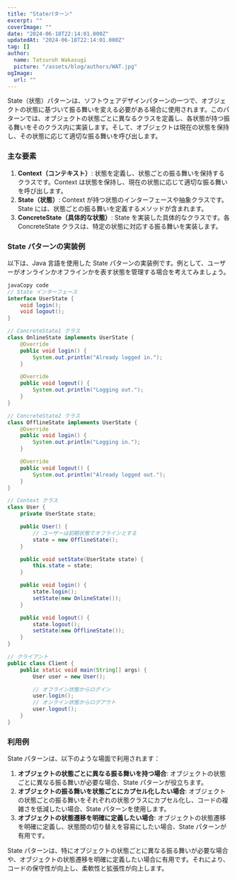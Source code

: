 ```yaml
---
title: "Stateパターン"
excerpt: ""
coverImage: ""
date: "2024-06-18T22:14:01.000Z"
updatedAt: "2024-06-18T22:14:01.000Z"
tag: []
author:
  name: Tatsuroh Wakasugi
  picture: "/assets/blog/authors/WAT.jpg"
ogImage:
  url: ""
---
```


State（状態）パターンは、ソフトウェアデザインパターンの一つで、オブジェクトの状態に基づいて振る舞いを変える必要がある場合に使用されます。このパターンでは、オブジェクトの状態ごとに異なるクラスを定義し、各状態が持つ振る舞いをそのクラス内に実装します。そして、オブジェクトは現在の状態を保持し、その状態に応じて適切な振る舞いを呼び出します。

### **主な要素**

1. **Context（コンテキスト）**: 状態を定義し、状態ごとの振る舞いを保持するクラスです。Context は状態を保持し、現在の状態に応じて適切な振る舞いを呼び出します。
2. **State（状態）**: Context が持つ状態のインターフェースや抽象クラスです。State には、状態ごとの振る舞いを定義するメソッドが含まれます。
3. **ConcreteState（具体的な状態）**: State を実装した具体的なクラスです。各 ConcreteState クラスは、特定の状態に対応する振る舞いを実装します。

### **State パターンの実装例**

以下は、Java 言語を使用した State パターンの実装例です。例として、ユーザーがオンラインかオフラインかを表す状態を管理する場合を考えてみましょう。

```java
javaCopy code
// State インターフェース
interface UserState {
    void login();
    void logout();
}

// ConcreteState1 クラス
class OnlineState implements UserState {
    @Override
    public void login() {
        System.out.println("Already logged in.");
    }

    @Override
    public void logout() {
        System.out.println("Logging out.");
    }
}

// ConcreteState2 クラス
class OfflineState implements UserState {
    @Override
    public void login() {
        System.out.println("Logging in.");
    }

    @Override
    public void logout() {
        System.out.println("Already logged out.");
    }
}

// Context クラス
class User {
    private UserState state;

    public User() {
        // ユーザーは初期状態でオフラインとする
        state = new OfflineState();
    }

    public void setState(UserState state) {
        this.state = state;
    }

    public void login() {
        state.login();
        setState(new OnlineState());
    }

    public void logout() {
        state.logout();
        setState(new OfflineState());
    }
}

// クライアント
public class Client {
    public static void main(String[] args) {
        User user = new User();

        // オフライン状態からログイン
        user.login();
        // オンライン状態からログアウト
        user.logout();
    }
}

```

### **利用例**

State パターンは、以下のような場面で利用されます：

1. **オブジェクトの状態ごとに異なる振る舞いを持つ場合**: オブジェクトの状態ごとに異なる振る舞いが必要な場合、State パターンが役立ちます。
2. **オブジェクトの振る舞いを状態ごとにカプセル化したい場合**: オブジェクトの状態ごとの振る舞いをそれぞれの状態クラスにカプセル化し、コードの複雑さを低減したい場合、State パターンを使用します。
3. **オブジェクトの状態遷移を明確に定義したい場合**: オブジェクトの状態遷移を明確に定義し、状態間の切り替えを容易にしたい場合、State パターンが有用です。

State パターンは、特にオブジェクトの状態ごとに異なる振る舞いが必要な場合や、オブジェクトの状態遷移を明確に定義したい場合に有用です。それにより、コードの保守性が向上し、柔軟性と拡張性が向上します。
